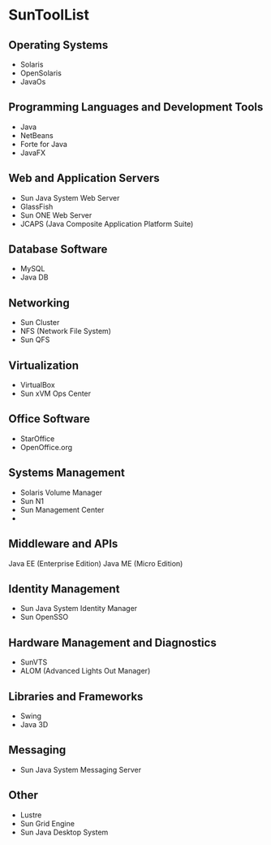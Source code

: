 # SunToolList

## Operating Systems
- Solaris
- OpenSolaris
- JavaOs

## Programming Languages and Development Tools
- Java
- NetBeans
- Forte for Java
- JavaFX

## Web and Application Servers
- Sun Java System Web Server
- GlassFish
- Sun ONE Web Server
- JCAPS (Java Composite Application Platform Suite)

## Database Software
- MySQL
- Java DB
  
## Networking
- Sun Cluster
- NFS (Network File System)
- Sun QFS
## Virtualization
- VirtualBox
- Sun xVM Ops Center
  
## Office Software
- StarOffice
- OpenOffice.org

## Systems Management
- Solaris Volume Manager
- Sun N1
- Sun Management Center
- 
## Middleware and APIs
Java EE (Enterprise Edition)
Java ME (Micro Edition)

## Identity Management
- Sun Java System Identity Manager
- Sun OpenSSO

## Hardware Management and Diagnostics
- SunVTS
- ALOM (Advanced Lights Out Manager)

## Libraries and Frameworks
- Swing
- Java 3D

## Messaging
- Sun Java System Messaging Server

## Other
- Lustre
- Sun Grid Engine
- Sun Java Desktop System
